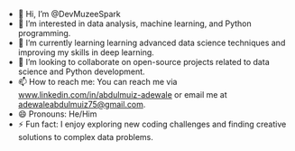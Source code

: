 - 👋 Hi, I’m @DevMuzeeSpark
- 👀 I’m interested in data analysis, machine learning, and Python programming.
- 🌱 I’m currently learning learning advanced data science techniques and improving my skills in deep learning.
- 💞️ I’m looking to collaborate on open-source projects related to data science and Python development.
- 📫 How to reach me: You can reach me via www.linkedin.com/in/abdulmuiz-adewale or email me at adewaleabdulmuiz75@gmail.com.
- 😄 Pronouns: He/Him
- ⚡ Fun fact: I enjoy exploring new coding challenges and finding creative solutions to complex data problems.

<!---
DevMuzeeSpark/DevMuzeeSpark is a ✨ special ✨ repository because its `README.md` (this file) appears on your GitHub profile.
You can click the Preview link to take a look at your changes.
--->
